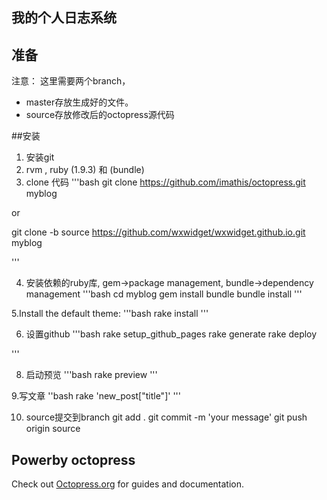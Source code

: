 ## 我的个人日志系统


## 准备
注意：
这里需要两个branch，
* master存放生成好的文件。
* source存放修改后的octopress源代码

##安装
1. 安装git
2. rvm , ruby (1.9.3) 和 (bundle)
3. clone 代码
'''bash
git clone https://github.com/imathis/octopress.git myblog

or

git clone -b source https://github.com/wxwidget/wxwidget.github.io.git myblog

'''

4. 安装依赖的ruby库, gem->package management, bundle->dependency management
'''bash
cd myblog
gem install bundle 
bundle install 
'''

5.Install the default theme:
'''bash
rake install
'''

6. 设置github
'''bash
rake setup_github_pages
rake generate
rake deploy

'''

8. 启动预览
'''bash
rake preview
'''


9.写文章 
''bash
rake 'new_post["title"]'
'''

10. source提交到branch
git add .
git commit -m 'your message' 
git push origin source

## Powerby octopress

Check out [Octopress.org](http://octopress.org/docs) for guides and documentation.
